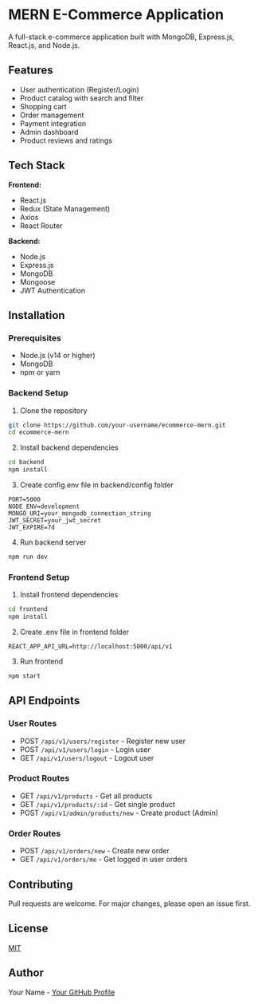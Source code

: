 # MERN E-Commerce Application

A full-stack e-commerce application built with MongoDB, Express.js, React.js, and Node.js.

## Features

- User authentication (Register/Login)
- Product catalog with search and filter
- Shopping cart
- Order management
- Payment integration
- Admin dashboard
- Product reviews and ratings

## Tech Stack

**Frontend:**
- React.js
- Redux (State Management)
- Axios
- React Router

**Backend:**
- Node.js
- Express.js
- MongoDB
- Mongoose
- JWT Authentication

## Installation

### Prerequisites
- Node.js (v14 or higher)
- MongoDB
- npm or yarn

### Backend Setup

1. Clone the repository
```bash
git clone https://github.com/your-username/ecommerce-mern.git
cd ecommerce-mern
```

2. Install backend dependencies
```bash
cd backend
npm install
```

3. Create config.env file in backend/config folder
```
PORT=5000
NODE_ENV=development
MONGO_URI=your_mongodb_connection_string
JWT_SECRET=your_jwt_secret
JWT_EXPIRE=7d
```

4. Run backend server
```bash
npm run dev
```

### Frontend Setup

1. Install frontend dependencies
```bash
cd frontend
npm install
```

2. Create .env file in frontend folder
```
REACT_APP_API_URL=http://localhost:5000/api/v1
```

3. Run frontend
```bash
npm start
```

## API Endpoints

### User Routes
- POST `/api/v1/users/register` - Register new user
- POST `/api/v1/users/login` - Login user
- GET `/api/v1/users/logout` - Logout user

### Product Routes
- GET `/api/v1/products` - Get all products
- GET `/api/v1/products/:id` - Get single product
- POST `/api/v1/admin/products/new` - Create product (Admin)

### Order Routes
- POST `/api/v1/orders/new` - Create new order
- GET `/api/v1/orders/me` - Get logged in user orders

## Contributing

Pull requests are welcome. For major changes, please open an issue first.

## License

[MIT](https://choosealicense.com/licenses/mit/)

## Author

Your Name - [Your GitHub Profile](https://github.com/your-username)